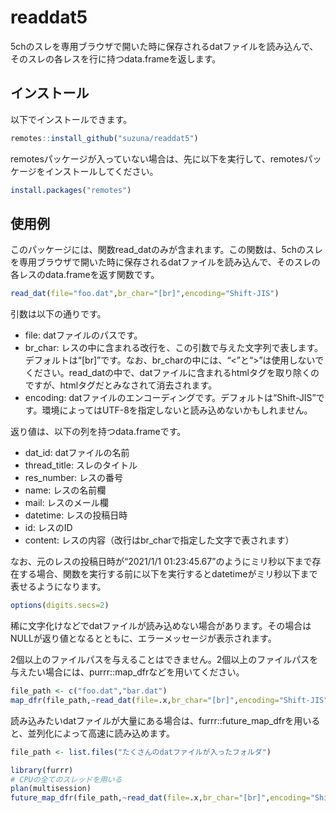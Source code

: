 
<!-- README.md is generated from README.Rmd. Please edit that file -->

# readdat5

5chのスレを専用ブラウザで開いた時に保存されるdatファイルを読み込んで、そのスレの各レスを行に持つdata.frameを返します。

<!-- badges: start -->

<!-- badges: end -->

## インストール

以下でインストールできます。

``` r
remotes::install_github("suzuna/readdat5")
```

remotesパッケージが入っていない場合は、先に以下を実行して、remotesパッケージをインストールしてください。

``` r
install.packages("remotes")
```

## 使用例

このパッケージには、関数read\_datのみが含まれます。この関数は、5chのスレを専用ブラウザで開いた時に保存されるdatファイルを読み込んで、そのスレの各レスのdata.frameを返す関数です。

``` r
read_dat(file="foo.dat",br_char="[br]",encoding="Shift-JIS")
```

引数は以下の通りです。

  - file: datファイルのパスです。
  - br\_char:
    レスの中に含まれる改行を、この引数で与えた文字列で表します。デフォルトは“\[br\]”です。なお、br\_charの中には、“\<”と“\>”は使用しないでください。read\_datの中で、datファイルに含まれるhtmlタグを取り除くのですが、htmlタグだとみなされて消去されます。
  - encoding:
    datファイルのエンコーディングです。デフォルトは“Shift-JIS”です。環境によってはUTF-8を指定しないと読み込めないかもしれません。

返り値は、以下の列を持つdata.frameです。

  - dat\_id: datファイルの名前
  - thread\_title: スレのタイトル
  - res\_number: レスの番号
  - name: レスの名前欄
  - mail: レスのメール欄
  - datetime: レスの投稿日時
  - id: レスのID
  - content: レスの内容（改行はbr\_charで指定した文字で表されます）

なお、元のレスの投稿日時が“2021/1/1
01:23:45.67”のようにミリ秒以下まで存在する場合、関数を実行する前に以下を実行するとdatetimeがミリ秒以下まで表せるようになります。

``` r
options(digits.secs=2)
```

稀に文字化けなどでdatファイルが読み込めない場合があります。その場合はNULLが返り値となるとともに、エラーメッセージが表示されます。

2個以上のファイルパスを与えることはできません。2個以上のファイルパスを与えたい場合には、purrr::map\_dfrなどを用いてください。

``` r
file_path <- c("foo.dat","bar.dat")
map_dfr(file_path,~read_dat(file=.x,br_char="[br]",encoding="Shift-JIS"))
```

読み込みたいdatファイルが大量にある場合は、furrr::future\_map\_dfrを用いると、並列化によって高速に読み込めます。

``` r
file_path <- list.files("たくさんのdatファイルが入ったフォルダ")

library(furrr)
# CPUの全てのスレッドを用いる
plan(multisession)
future_map_dfr(file_path,~read_dat(file=.x,br_char="[br]",encoding="Shift-JIS"),.progress=TRUE)
```
